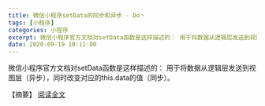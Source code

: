 ```yaml
---
title: 微信小程序setData的同步和异步 - Do丶
tags: [小程序]
categories: 小程序
excerpt: 微信小程序官方文档对setData函数是这样描述的： 用于将数据从逻辑层发送到视图层（异步），同时改变对应的this.data的值（同步）。
date: 2020-09-19 10:11:00
---
```


微信小程序官方文档对setData函数是这样描述的： 用于将数据从逻辑层发送到视图层（异步），同时改变对应的this.data的值（同步）。
<!-- more -->
【摘要】 [阅读全文](http://www.cnblogs.com/Leo-Do/p/13695168.html)